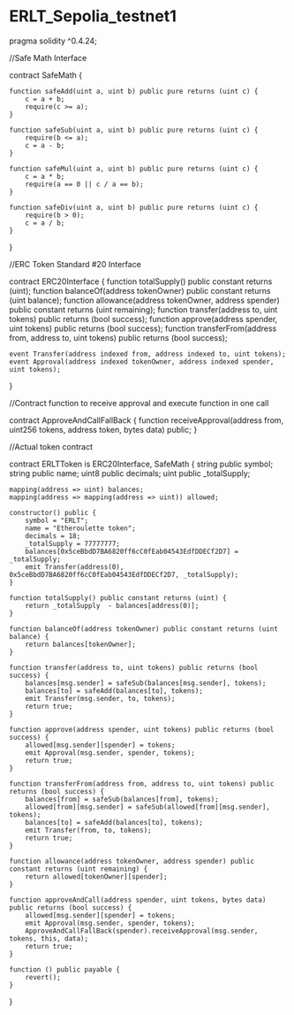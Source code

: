 # ERLT_Sepolia_testnet1
pragma solidity ^0.4.24;

//Safe Math Interface

contract SafeMath {

    function safeAdd(uint a, uint b) public pure returns (uint c) {
        c = a + b;
        require(c >= a);
    }

    function safeSub(uint a, uint b) public pure returns (uint c) {
        require(b <= a);
        c = a - b;
    }

    function safeMul(uint a, uint b) public pure returns (uint c) {
        c = a * b;
        require(a == 0 || c / a == b);
    }

    function safeDiv(uint a, uint b) public pure returns (uint c) {
        require(b > 0);
        c = a / b;
    }
}


//ERC Token Standard #20 Interface

contract ERC20Interface {
    function totalSupply() public constant returns (uint);
    function balanceOf(address tokenOwner) public constant returns (uint balance);
    function allowance(address tokenOwner, address spender) public constant returns (uint remaining);
    function transfer(address to, uint tokens) public returns (bool success);
    function approve(address spender, uint tokens) public returns (bool success);
    function transferFrom(address from, address to, uint tokens) public returns (bool success);

    event Transfer(address indexed from, address indexed to, uint tokens);
    event Approval(address indexed tokenOwner, address indexed spender, uint tokens);
}


//Contract function to receive approval and execute function in one call

contract ApproveAndCallFallBack {
    function receiveApproval(address from, uint256 tokens, address token, bytes data) public;
}

//Actual token contract

contract ERLTToken is ERC20Interface, SafeMath {
    string public symbol;
    string public  name;
    uint8 public decimals;
    uint public _totalSupply;

    mapping(address => uint) balances;
    mapping(address => mapping(address => uint)) allowed;

    constructor() public {
        symbol = "ERLT";
        name = "Etheroulette token";
        decimals = 18;
        _totalSupply = 77777777;
        balances[0x5ceBbdD7BA6820ff6cC0fEab04543EdfDDECf2D7] = _totalSupply;
        emit Transfer(address(0), 0x5ceBbdD7BA6820ff6cC0fEab04543EdfDDECf2D7, _totalSupply);
    }

    function totalSupply() public constant returns (uint) {
        return _totalSupply  - balances[address(0)];
    }

    function balanceOf(address tokenOwner) public constant returns (uint balance) {
        return balances[tokenOwner];
    }

    function transfer(address to, uint tokens) public returns (bool success) {
        balances[msg.sender] = safeSub(balances[msg.sender], tokens);
        balances[to] = safeAdd(balances[to], tokens);
        emit Transfer(msg.sender, to, tokens);
        return true;
    }

    function approve(address spender, uint tokens) public returns (bool success) {
        allowed[msg.sender][spender] = tokens;
        emit Approval(msg.sender, spender, tokens);
        return true;
    }

    function transferFrom(address from, address to, uint tokens) public returns (bool success) {
        balances[from] = safeSub(balances[from], tokens);
        allowed[from][msg.sender] = safeSub(allowed[from][msg.sender], tokens);
        balances[to] = safeAdd(balances[to], tokens);
        emit Transfer(from, to, tokens);
        return true;
    }

    function allowance(address tokenOwner, address spender) public constant returns (uint remaining) {
        return allowed[tokenOwner][spender];
    }

    function approveAndCall(address spender, uint tokens, bytes data) public returns (bool success) {
        allowed[msg.sender][spender] = tokens;
        emit Approval(msg.sender, spender, tokens);
        ApproveAndCallFallBack(spender).receiveApproval(msg.sender, tokens, this, data);
        return true;
    }

    function () public payable {
        revert();
    }
}
